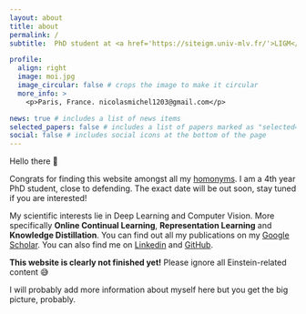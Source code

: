 ```yaml
---
layout: about
title: about
permalink: /
subtitle:  PhD student at <a href='https://siteigm.univ-mlv.fr/'>LIGM</a>, <a href='https://www.univ-gustave-eiffel.fr/'>Université Gustave Eiffel</a>.

profile:
  align: right
  image: moi.jpg
  image_circular: false # crops the image to make it circular
  more_info: >
    <p>Paris, France. nicolasmichel1203@gmail.com</p>

news: true # includes a list of news items
selected_papers: false # includes a list of papers marked as "selected={true}"
social: false # includes social icons at the bottom of the page
---
```


Hello there :wave:

Congrats for finding this website amongst all my [homonyms](https://scholar.google.com/scholar?q=nicolas%20michel&btnG=Search&as_sdt=800000000001&as_sdtp=on). I am a 4th year PhD student, close to defending. The exact date will be out soon, stay tuned if you are interested!

My scientific interests lie in Deep Learning and Computer Vision. More specifically **Online Continual Learning**, **Representation Learning** and **Knowledge Distillation**. You can find out all my publications on my [Google Scholar](https://scholar.google.com/citations?user=OyXkV0QAAAAJ&hl=en&scioq=nicolas+michel). You can also find me on [Linkedin](https://www.linkedin.com/in/nicolas-michel-4166b7113/) and [GitHub](https://github.com/Nicolas1203).

**This website is clearly not finished yet!** Please ignore all Einstein-related content :sweat_smile:

I will probably add more information about myself here but you get the big picture, probably.